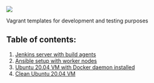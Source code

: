 
![](https://i.imgur.com/o7I24WK.png)

Vagrant templates for development and testing purposes


## Table of contents:
1. [Jenkins server with build agents](../../tree/multi-jenkins-vm)
2. [Ansible setup with worker nodes](../../tree/ansible-sandbox)
3. [Ubuntu 20.04 VM with Docker daemon installed](../../tree/ubuntu-20.04-with-docker)
4. [Clean Ubuntu 20.04 VM](../../tree/ubuntu-20.04-clean)